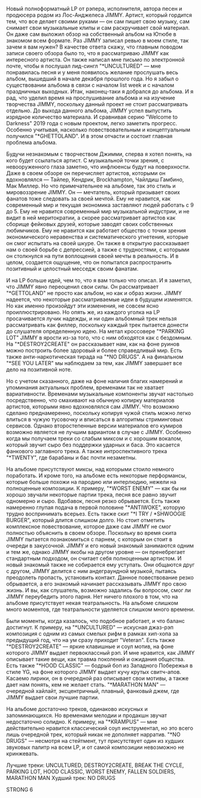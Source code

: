 Новый полноформатный LP от рэпера, исполнителя, автора песен и продюсера родом из Лос-Анджелеса JIMMY. Артист, который гордится тем, что все делает своими руками — он сам пишет свою музыку, сам снимает свои музыкальные клипы и сам раскручивает свой материал. Он даже сам выложил обзор на собственный альбом на Ютюбе в знакомом всем формате. Раз JIMMY записал ревью в моем стиле, так зачем я вам нужен? В качестве ответа скажу, что главным поводом записи своего обзора было то, что я рассматриваю JIMMY как интересного артиста. Он также написал мне письмо по электронной почте, чтобы я послушал лид-сингл "*UNCULTURED" — мне понравилась песня и у меня появилось желание прослушать весь альбом, вышедший в начале декабря прошлого года. Но я забыл о существовании альбома в связи с началом list week и с началом праздничных выходных. Итак, наконец-таки я добрался до альбома. И я рад, что уделил время на прослушивание альбома и на изучение творчества JIMMY, поскольку данный проект не стоит рассматривать отдельно. До выхода данного альбома, JIMMY успел выпустить изрядное количество материала. И сравнивая серию "Welcome to Darkness" 2019 года с новым проектом, легко заметить прогресс. Особенно учитывая, насколько повествовательным и концептуальным получился "*GHETTOLAND". И в этом отчасти и состоит главная проблема альбома.

Будучи незнакомым с творчеством Джимми, сперва я хотел понять, на кого будет ссылаться артист. С музыкальной точки зрения, с невооруженного глаза заметно, что инфлюенсы будут на поверхности. Даже в своем обзоре он перечисляет артистов, которыми он вдохновлялся — Тайлер, Кендрик, Brockhampton, Чайлдиш Гамбино, Мак Миллер. Но что примечательнее на альбоме, так это стиль и мировоззрение JIMMY. Он — мечтатель, который призывает своих фанатов тоже следовать за своей мечтой. Ему не нравится, как современный мир и текущая экономика заставляют людей работать с 9 до 5. Ему не нравится современный мир музыкальной индустрии, и не видит в ней меритократии, а скорее рассматривает артистов как сборище фейковых друзей, которые заводят своих собственных любимчиков. Ему не нравится как работает общество с точки зрения экономического неравенства и систематического угнетения, которые он смог испытать на своей шкуре. Он также в открытую рассказывает нам о своей борьбе с депрессией, а также с трудностями, с которыми он столкнулся на пути воплощения своей мечты в реальность. И в целом, создается ощущение, что он попытался распространить позитивный и целостный месседж своим фанатам.

И на LP больше идей, чем то, что я вам только что описал. И я заметил, что JIMMY явно переоценил свои силы. Он рассматривает "*GETTOLAND" не просто как альбом, но как и образ жизни. JIMMY надеется, что некоторые рассматриваемые идеи в будущем изменятся. Но как именно произойдут эти изменения, не совсем ясно проиллюстрировано. Но опять же, из каждого уголка на LP просачивается лучик надежды, и ни один альбомный трек нельзя рассматривать как филлер, поскольку каждый трек пытается донести до слушателя определенную идею. На метал кроссовере "*PARKING LOT" JIMMY в ярости из-за того, что с ним обходятся как с бездомным. На "*DESTROY2CREATE" он рассказывает нам, как на фоне руинов можно построить более здоровый и более справедливый мир. Есть также анти-наркотическая тирада на "*NO DRUGS". А на финальном "\*SEE YOU LATER" мы наблюдаем за тем, как JIMMY завершает все дело на позитивной ноте.

Но с учетом сказанного, даже на фоне наличия благих намерений и упоминания актуальных проблем, временами так не хватает вариативности. Временами музыкальные компоненты звучат настолько посредственно, что смахивают на обычную копирку материалов артистов, которыми явно вдохновлялся сам JIMMY. Что возможно сделано преднамеренно, поскольку копируя чужой стиль можно легко влиться в чужую тусовочку и вписаться в алгоритмы стриминговых сервисов. Однако второстепенные версии материалов его кумиров возможно является не лучшим вариантом в случае с JIMMY. Особенно когда мы получаем треки со слабым миксом и с хорошим вокалом, который звучит сыро без поддержки ударных и баса. Это касается фанкового заглавного трека. А также интроспективного трека "\*TWENTY", где барабаны и бас почти незаметны.

На альбоме присутствуют миксы, над которыми стоило немного поработать. И кроме того, на альбоме есть некоторые перформансы, которые больше похожи на пародию или интерлюдию, нежели на полноценные композиции. К примеру, "*WORST ENEMY" — как бы ни хорошо звучали некоторые партии трека, песня все равно звучит одномерно и сыро. Вдобавок, песня резко обрывается. Есть также намеренно глупая подача в первой половине "*ANTIWOKE", которую трудно воспринимать всерьез. Есть также скит "*I TRY / *SHWOOGIE BURGER", который длится слишком долго. Но стоит отметить комплексное повествование, которое даже сам JIMMY не смог полностью объяснить в своем обзоре. Поскольку во время скита JIMMY пытается познакомиться с парнем, с которым он стоит в очереди в закусочной. JIMMY и его новый знакомый занимаются одним и тем же, однако JIMMY якобы на другом уровне — он пренебрегает стандартным подходом, он считает себя полноценным артистом. И новый знакомый также не собирается ему уступать. Они общаются друг с другом, JIMMY делится с ним андеграундной музыкой, пытаясь преодолеть пропасть, установить контакт. Данное повествование резко обрывается, а его знакомый начинает рассказывать JIMMY про свою жизнь. И вы, как слушатель, возможно задались бы вопросом, смог ли JIMMY переубедить этого парня. Нет ничего плохого в том, что на альбоме присутствует некая театральность. На альбоме слишком много моментов, где театральности уделяется слишком много времени.

Были моменты, когда казалось, что подобное работает, и что баланс достигнут. К примеру, на "*UNCULTURED" — искусная джаз-рэп композиция с одним из самых смелых рифм в рамках хип-хопа за предыдущий год, что на ум сразу приходит "Veteran". Есть также "*DESTROY2CREATE" — яркие клавишные и соул мотив, на фоне которого JIMMY выдает первоклассный рэп. И мне нравится, как JIMMY описывает такие вещи, как травма поколений и ожидания общества. Есть также "*HOOD CLASSIC" — бодрый боп из Западного Побережья в стиле YG, на фоне которого JIMMY выдает кучу крутых свитч-апов. Касаемо лирики, он в очередной раз описывает свои мотивы, а также дает нам понять, кем не желает стать. "*MARATHON MAN" — очередной хайлайт, эксцентричный, плавный, фанковый джем, где JIMMY выдает свои лучшие партии.

На альбоме достаточно треков, одинаково искусных и запоминающихся. Но временами мелодии и продакшн звучат недостаточно солидно. К примеру, на "*KRAMPUS" — мне действительно нравится классический соул инструментал, но это всего лишь очередной трек, который никак не дополняет нарратив. "*NO DRUGS" — несмотря на стейтмент, тут присутствует один из худших звуковых палитр на всем LP, и от самой композиции невозможно не кринжевать.

Лучшие треки: UNCULTURED, DESTROY2CREATE, BREAK THE CYCLE, PARKING LOT, HOOD CLASSIC, WORST ENEMY, FALLEN SOLDIERS, MARATHON MAN
Худший трек: NO DRUGS

STRONG 6
